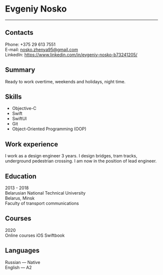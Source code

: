 # Evgeniy Nosko
---

## Contacts
Phone:        +375 29 613 7551<br />
E-mail:        nosko.zhenya95@gmail.com<br />
LinkedIn:    https://www.linkedin.com/in/evgeniy-nosko-b73241205/

## Summary
Ready to work overtime, weekends and holidays, night time.

## Skills
- Objective-C
- Swift
- SwiftUI
- Git
- Object-Oriented Programming (OOP)

## Work experience
I work as a design engineer 3 years. I design bridges, tram tracks, underground pedestrian crossing. I am now in the position of lead engineer.

## Education
2013 - 2018<br />
Belarusian National Technical University<br />
Belarus, Minsk<br />
Faculty of transport communications

## Courses
2020<br />
Online courses iOS Swiftbook

## Languages
Russian — Native<br />
English — A2
